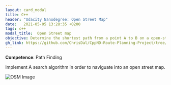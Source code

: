 ```yaml
---
layout: card_modal
title: C++
header: "Udacity Nanodegree: Open Street Map"
date:   2021-05-05 13:28:35 +0200
tags: c++
modal_title:  Open Street map
objective: Determine the shortest path from a point A to B on a open-street map
gh_link: https://github.com/ChrisDal/CppND-Route-Planning-Project/tree/master/src
---
```


__Competence__: Path Finding 

Implement A search algorithm in order to naviguate into an open street map. 

![OSM Image]({{site.baseurl}}/images/OSM_toulouse_MDC.png "Algorithm on OpenStreetMap Toulouse")
